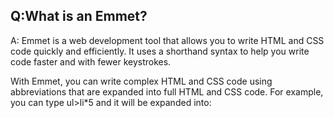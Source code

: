 ## Q:What is an Emmet?
A: Emmet is a web development tool that allows you to write HTML and CSS code quickly and efficiently. It uses a shorthand syntax to help you write code faster and with fewer keystrokes.

With Emmet, you can write complex HTML and CSS code using abbreviations that are expanded into full HTML and CSS code. For example, you can type ul>li*5 and it will be expanded into:

<!-- <ul>
  <li></li>
  <li></li>
  <li></li>
  <li></li>
  <li></li>
</ul> -->
